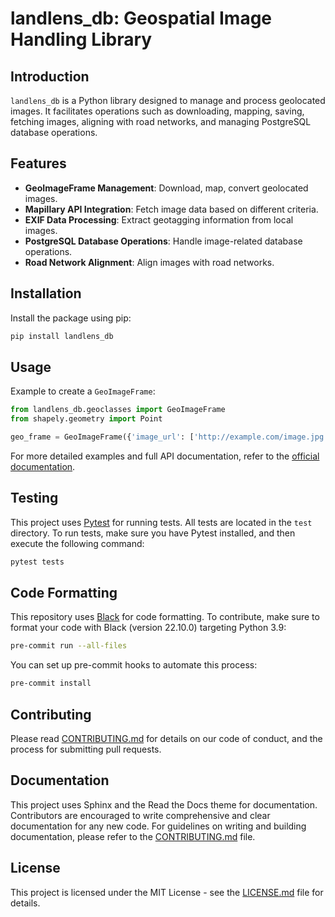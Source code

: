 # landlens_db: Geospatial Image Handling Library

## Introduction

`landlens_db` is a Python library designed to manage and process geolocated images. It facilitates operations such as downloading, mapping, saving, fetching images, aligning with road networks, and managing PostgreSQL database operations.

## Features

- **GeoImageFrame Management**: Download, map, convert geolocated images.
- **Mapillary API Integration**: Fetch image data based on different criteria.
- **EXIF Data Processing**: Extract geotagging information from local images.
- **PostgreSQL Database Operations**: Handle image-related database operations.
- **Road Network Alignment**: Align images with road networks.

## Installation

Install the package using pip:

```bash
pip install landlens_db
```

## Usage

Example to create a `GeoImageFrame`:

```python
from landlens_db.geoclasses import GeoImageFrame
from shapely.geometry import Point

geo_frame = GeoImageFrame({'image_url': ['http://example.com/image.jpg'], 'name': ['Sample'], 'geometry': [Point(0, 0)]})
```

For more detailed examples and full API documentation, refer to the [official documentation](link-to-documentation).

## Testing

This project uses [Pytest](https://pytest.org) for running tests. All tests are located in the `test` directory. To run tests, make sure you have Pytest installed, and then execute the following command:

```bash
pytest tests
```

## Code Formatting

This repository uses [Black](https://github.com/psf/black) for code formatting. To contribute, make sure to format your code with Black (version 22.10.0) targeting Python 3.9:

```bash
pre-commit run --all-files
```

You can set up pre-commit hooks to automate this process:

```bash
pre-commit install
```

## Contributing

Please read [CONTRIBUTING.md](CONTRIBUTING.md) for details on our code of conduct, and the process for submitting pull requests.

## Documentation

This project uses Sphinx and the Read the Docs theme for documentation. Contributors are encouraged to write comprehensive and clear documentation for any new code. For guidelines on writing and building documentation, please refer to the [CONTRIBUTING.md](CONTRIBUTING.md) file.

## License

This project is licensed under the MIT License - see the [LICENSE.md](LICENSE.md) file for details.
```
